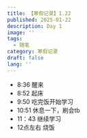 ```yaml
---
title: 【寒假记录】1.22
published: 2025-01-22
description: Day 1
image: ''
tags:
  - 随笔
category: 寒假记录
draft: false
lang: ''
---
```

- 8:36 醒来
- 8:52 起床
- 9:50 吃完饭开始学习
- 10:51 休息一下，刷会tb
- 11：43 继续学习
- 12点左右 烧饭



